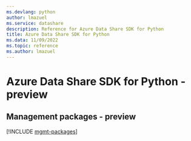 ```yaml
---
ms.devlang: python
author: lmazuel
ms.service: datashare
description: Reference for Azure Data Share SDK for Python
title: Azure Data Share SDK for Python
ms.data: 11/09/2022
ms.topic: reference
ms.author: lmazuel
---
```

# Azure Data Share SDK for Python - preview

## Management packages - preview
[!INCLUDE [mgmt-packages](data-share-mgmt-index.md)]